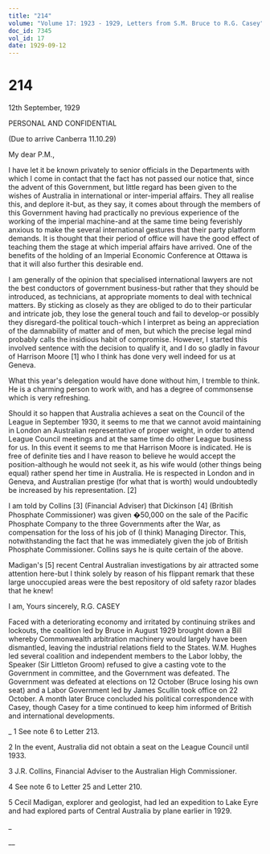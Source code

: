 ```yaml
---
title: "214"
volume: "Volume 17: 1923 - 1929, Letters from S.M. Bruce to R.G. Casey"
doc_id: 7345
vol_id: 17
date: 1929-09-12
---
```


# 214

12th September, 1929

PERSONAL AND CONFIDENTIAL

(Due to arrive Canberra 11.10.29)

My dear P.M.,

I have let it be known privately to senior officials in the Departments with which I come in contact that the fact has not passed our notice that, since the advent of this Government, but little regard has been given to the wishes of Australia in international or inter-imperial affairs. They all realise this, and deplore it-but, as they say, it comes about through the members of this Government having had practically no previous experience of the working of the imperial machine-and at the same time being feverishly anxious to make the several international gestures that their party platform demands. It is thought that their period of office will have the good effect of teaching them the stage at which imperial affairs have arrived. One of the benefits of the holding of an Imperial Economic Conference at Ottawa is that it will also further this desirable end.

I am generally of the opinion that specialised international lawyers are not the best conductors of government business-but rather that they should be introduced, as technicians, at appropriate moments to deal with technical matters. By sticking as closely as they are obliged to do to their particular and intricate job, they lose the general touch and fail to develop-or possibly they disregard-the political touch-which I interpret as being an appreciation of the damnability of matter and of men, but which the precise legal mind probably calls the insidious habit of compromise. However, I started this involved sentence with the decision to qualify it, and I do so gladly in favour of Harrison Moore [1] who I think has done very well indeed for us at Geneva.

What this year's delegation would have done without him, I tremble to think. He is a charming person to work with, and has a degree of commonsense which is very refreshing.

Should it so happen that Australia achieves a seat on the Council of the League in September 1930, it seems to me that we cannot avoid maintaining in London an Australian representative of proper weight, in order to attend League Council meetings and at the same time do other League business for us. In this event it seems to me that Harrison Moore is indicated. He is free of definite ties and I have reason to believe he would accept the position-although he would not seek it, as his wife would (other things being equal) rather spend her time in Australia. He is respected in London and in Geneva, and Australian prestige (for what that is worth) would undoubtedly be increased by his representation. [2]

I am told by Collins [3] (Financial Adviser) that Dickinson [4] (British Phosphate Commissioner) was given �50,000 on the sale of the Pacific Phosphate Company to the three Governments after the War, as compensation for the loss of his job of (I think) Managing Director. This, notwithstanding the fact that he was immediately given the job of British Phosphate Commissioner. Collins says he is quite certain of the above.

Madigan's [5] recent Central Australian investigations by air attracted some attention here-but I think solely by reason of his flippant remark that these large unoccupied areas were the best repository of old safety razor blades that he knew!

I am, Yours sincerely, R.G. CASEY

Faced with a deteriorating economy and irritated by continuing strikes and lockouts, the coalition led by Bruce in August 1929 brought down a Bill whereby Commonwealth arbitration machinery would largely have been dismantled, leaving the industrial relations field to the States. W.M. Hughes led several coalition and independent members to the Labor lobby, the Speaker (Sir Littleton Groom) refused to give a casting vote to the Government in committee, and the Government was defeated. The Government was defeated at elections on 12 October (Bruce losing his own seat) and a Labor Government led by James Scullin took office on 22 October. A month later Bruce concluded his political correspondence with Casey, though Casey for a time continued to keep him informed of British and international developments.

_ 1 See note 6 to Letter 213.

2 In the event, Australia did not obtain a seat on the League Council until 1933.

3 J.R. Collins, Financial Adviser to the Australian High Commissioner.

4 See note 6 to Letter 25 and Letter 210.

5 Cecil Madigan, explorer and geologist, had led an expedition to Lake Eyre and had explored parts of Central Australia by plane earlier in 1929.

_

__

